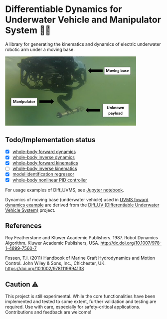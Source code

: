 # Differentiable Dynamics for Underwater Vehicle and Manipulator System 🦾🌊
A library for generating the kinematics and dynamics of electric underwater robotic arm under a moving base.
<!-- ![alt text]() -->
<img src="./resources/uvman.jpg" width="420"/>

## Todo/Implementation status
- [x] [whole-body forward dynamics](https://github.com/edxmorgan/diff_uvms/blob/main/usage/example/uvms_forward_dynamics.ipynb)
- [x] [whole-body inverse dynamics](https://github.com/edxmorgan/diff_uvms/blob/main/usage/example/uvms_inverse_dynamics.ipynb)
- [x] [whole-body forward kinematics](https://github.com/edxmorgan/diff_uvms/blob/main/usage/example/uvms_forward_kinematics.ipynb)
- [ ] [whole-body inverse kinematics](https://github.com/edxmorgan/diff_uvms/blob/main/usage/example/uvms_inverse_kinematics.ipynb)
- [x] [model identification regressor](https://github.com/edxmorgan/diff_uvms/blob/main/usage/example/uvms_for_identification.ipynb)
- [x] [whole-body nonlinear PID controller](https://github.com/edxmorgan/diff_uvms/blob/main/usage/example/uvms_pid.ipynb)

For usage examples of Diff_UVMS, see [Jupyter notebook](https://github.com/edxmorgan/Diff_UVMS/tree/main/usage/example).

Dynamics of moving base (underwater vehicle) used in [UVMS foward dynamics example](https://github.com/edxmorgan/diff_uvms/blob/main/usage/example/uvms_forward_dynamics.ipynb) are derived from the [Diff_UV (Differentiable Underwater Vehicle System)](https://github.com/edxmorgan/Diff_UV) project.


## References
Roy Featherstone and Kluwer Academic Publishers. 1987. Robot Dynamics Algorithm. Kluwer Academic Publishers, USA. http://dx.doi.org/10.1007/978-1-4899-7560-7

Fossen, T.I. (2011) Handbook of Marine Craft Hydrodynamics and Motion Control. John Wiley & Sons, Inc., Chichester, UK. https://doi.org/10.1002/9781119994138

## Caution ⚠️  
This project is still experimental. While the core functionalities have been implemented and tested to some extent, further validation and testing are required. Use with care, especially for safety-critical applications. Contributions and feedback are welcome!  
